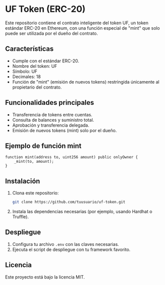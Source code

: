 # UF Token (ERC-20)

Este repositorio contiene el contrato inteligente del token UF, un token estándar ERC-20 en Ethereum, con una función especial de "mint" que solo puede ser utilizada por el dueño del contrato.

## Características

- Cumple con el estándar ERC-20.
- Nombre del token: UF
- Símbolo: UF
- Decimales: 18
- Función de "mint" (emisión de nuevos tokens) restringida únicamente al propietario del contrato.

## Funcionalidades principales

- Transferencia de tokens entre cuentas.
- Consulta de balances y suministro total.
- Aprobación y transferencia delegada.
- Emisión de nuevos tokens (mint) solo por el dueño.

## Ejemplo de función mint

```solidity
function mint(address to, uint256 amount) public onlyOwner {
    _mint(to, amount);
}
```

## Instalación

1. Clona este repositorio:
   ```bash
   git clone https://github.com/tuusuario/uf-token.git
   ```
2. Instala las dependencias necesarias (por ejemplo, usando Hardhat o Truffle).

## Despliegue

1. Configura tu archivo `.env` con las claves necesarias.
2. Ejecuta el script de despliegue con tu framework favorito.

## Licencia

Este proyecto está bajo la licencia MIT.

